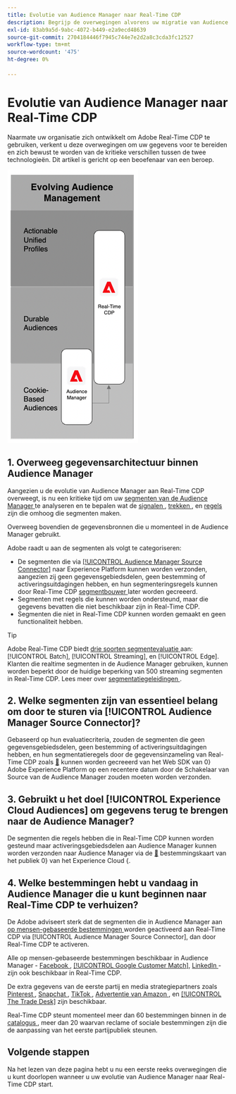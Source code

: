 ```yaml
---
title: Evolutie van Audience Manager naar Real-Time CDP
description: Begrijp de overwegingen alvorens uw migratie van Audience Manager aan Adobe Real-Time CDP te plannen.
exl-id: 83ab9a5d-9abc-4072-b449-e2a9ecd48639
source-git-commit: 2704184446f7945c744e7e2d2a8c3cda3fc12527
workflow-type: tm+mt
source-wordcount: '475'
ht-degree: 0%

---
```


# Evolutie van Audience Manager naar Real-Time CDP

Naarmate uw organisatie zich ontwikkelt om Adobe Real-Time CDP te gebruiken, verkent u deze overwegingen om uw gegevens voor te bereiden en zich bewust te worden van de kritieke verschillen tussen de twee technologieën. Dit artikel is gericht op een beoefenaar van een beroep.

![ Audience Manager aan Real-Time CDP evolutiediagram ](/help/rtcdp/assets/aam-to-rtcdp-evolution.png)

## 1. Overweeg gegevensarchitectuur binnen Audience Manager

Aangezien u de evolutie van Audience Manager aan Real-Time CDP overweegt, is nu een kritieke tijd om uw [ segmenten van de Audience Manager ](https://experienceleague.adobe.com/docs/audience-manager/user-guide/features/segments/segments-purpose.html) te analyseren en te bepalen wat de [ signalen ](https://experienceleague.adobe.com/docs/audience-manager/user-guide/features/data-explorer/data-explorer-understanding-signals.html), [ trekken ](https://experienceleague.adobe.com/docs/audience-manager/user-guide/features/traits/trait-details-page.html), en [ regels ](https://experienceleague.adobe.com/docs/audience-manager/user-guide/features/segments/segment-builder.html#segment-builder-section) zijn die omhoog die segmenten maken.

Overweeg bovendien de gegevensbronnen die u momenteel in de Audience Manager gebruikt.

Adobe raadt u aan de segmenten als volgt te categoriseren:

* De segmenten die via [[!UICONTROL Audience Manager Source Connector]](/help/sources/connectors/adobe-applications/audience-manager.md) naar Experience Platform kunnen worden verzonden, aangezien zij geen gegevensgebiedsdelen, geen bestemming of activeringsuitdagingen hebben, en hun segmenteringsregels kunnen door Real-Time CDP [ segmentbouwer ](/help/segmentation/ui/segment-builder.md) later worden gecreeerd.
* Segmenten met regels die kunnen worden ondersteund, maar die gegevens bevatten die niet beschikbaar zijn in Real-Time CDP.
* Segmenten die niet in Real-Time CDP kunnen worden gemaakt en geen functionaliteit hebben.

>[!TIP]
>
>Adobe Real-Time CDP biedt [ drie soorten segmentevaluatie ](/help/segmentation/home.md#evaluate-segments) aan: [!UICONTROL Batch], [!UICONTROL Streaming], en [!UICONTROL Edge]. Klanten die realtime segmenten in de Audience Manager gebruiken, kunnen worden beperkt door de huidige beperking van 500 streaming segmenten in Real-Time CDP. Lees meer over [ segmentatiegeleidingen ](/help/profile/guardrails.md).

## 2. Welke segmenten zijn van essentieel belang om door te sturen via [!UICONTROL Audience Manager Source Connector]?

Gebaseerd op hun evaluatiecriteria, zouden de segmenten die geen gegevensgebiedsdelen, geen bestemming of activeringsuitdagingen hebben, en hun segmentatieregels door de gegevensinzameling van Real-Time CDP zoals [&#128279;](/help/web-sdk/faq.md) kunnen worden gecreeerd van het Web SDK van 0&rbrace; Adobe Experience Platform op een recentere datum door de Schakelaar van Source van de Audience Manager zouden moeten worden verzonden.

## 3. Gebruikt u het doel [!UICONTROL Experience Cloud Audiences] om gegevens terug te brengen naar de Audience Manager?

De segmenten die regels hebben die in Real-Time CDP kunnen worden gesteund maar activeringsgebiedsdelen aan Audience Manager kunnen worden verzonden naar Audience Manager via de [&#128279;](/help/destinations/catalog/adobe/experience-cloud-audiences.md) bestemmingskaart van het publiek 0&rbrace; van het Experience Cloud &lbrace;.

## 4. Welke bestemmingen hebt u vandaag in Audience Manager die u kunt beginnen naar Real-Time CDP te verhuizen?

De Adobe adviseert sterk dat de segmenten die in Audience Manager aan [ op mensen-gebaseerde bestemmingen ](https://experienceleague.adobe.com/docs/audience-manager/user-guide/features/destinations/people-based/people-based-destinations-overview.html?lang=nl) worden geactiveerd aan Real-Time CDP via [!UICONTROL Audience Manager Source Connector], dan door Real-Time CDP te activeren.

Alle op mensen-gebaseerde bestemmingen beschikbaar in Audience Manager - [ Facebook ](/help/destinations/catalog/social/facebook.md), [[!UICONTROL Google Customer Match]](/help/destinations/catalog/advertising/google-customer-match.md), [ LinkedIn ](/help/destinations/catalog/social/linkedin.md) - zijn ook beschikbaar in Real-Time CDP.

De extra gegevens van de eerste partij en media strategiepartners zoals [ Pinterest ](/help/destinations/catalog/advertising/pinterest.md), [ Snapchat ](/help/destinations/catalog/advertising/snap-inc.md), [ TikTok ](/help/destinations/catalog/social/tiktok.md), [ Advertentie van Amazon ](/help/destinations/catalog/advertising/amazon-ads.md), en [[!UICONTROL The Trade Desk]](/help/destinations/catalog/advertising/tradedesk.md) zijn beschikbaar.

Real-Time CDP steunt momenteel meer dan 60 bestemmingen binnen in de [ catalogus ](/help/destinations/catalog/overview.md), meer dan 20 waarvan reclame of sociale bestemmingen zijn die de aanpassing van het eerste partijpubliek steunen.

## Volgende stappen

Na het lezen van deze pagina hebt u nu een eerste reeks overwegingen die u kunt doorlopen wanneer u uw evolutie van Audience Manager naar Real-Time CDP start.
